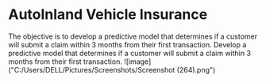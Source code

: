 # AutoInland Vehicle Insurance
The objective  is to develop a predictive model that determines if a customer will submit a claim within 3 months from their first transaction. Develop a predictive model that determines if a customer will submit a claim within 3 months from their first transaction.
![image]("C:/Users/DELL/Pictures/Screenshots/Screenshot (264).png")

